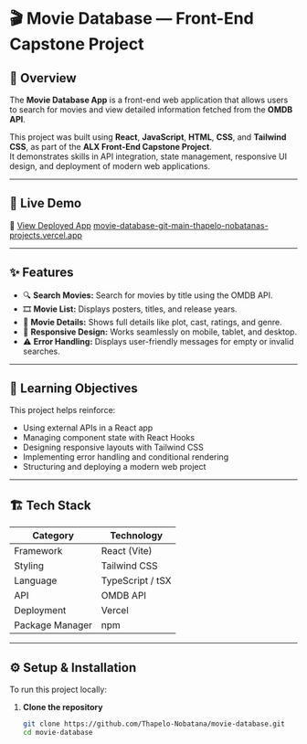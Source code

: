 # 🎬 Movie Database — Front-End Capstone Project

## 📖 Overview  
The **Movie Database App** is a front-end web application that allows users to search for movies and view detailed information fetched from the **OMDB API**.  

This project was built using **React**, **JavaScript**, **HTML**, **CSS**, and **Tailwind CSS**, as part of the **ALX Front-End Capstone Project**.  
It demonstrates skills in API integration, state management, responsive UI design, and deployment of modern web applications.

---

## 🚀 Live Demo  
🔗 [View Deployed App](#)  [movie-database-git-main-thapelo-nobatanas-projects.vercel.app](#)   

---

## ✨ Features  

- 🔍 **Search Movies:** Search for movies by title using the OMDB API.  
- 🎞️ **Movie List:** Displays posters, titles, and release years.  
- 🧾 **Movie Details:** Shows full details like plot, cast, ratings, and genre.  
- 📱 **Responsive Design:** Works seamlessly on mobile, tablet, and desktop.  
- ⚠️ **Error Handling:** Displays user-friendly messages for empty or invalid searches.  

---

## 🧠 Learning Objectives  

This project helps reinforce:
- Using external APIs in a React app  
- Managing component state with React Hooks  
- Designing responsive layouts with Tailwind CSS  
- Implementing error handling and conditional rendering  
- Structuring and deploying a modern web project  

---

## 🏗️ Tech Stack  

| Category | Technology |
|-----------|-------------|
| Framework | React (Vite) |
| Styling | Tailwind CSS |
| Language | TypeScript / tSX |
| API | OMDB API |
| Deployment | Vercel  |
| Package Manager | npm |

---

## ⚙️ Setup & Installation  

To run this project locally:

1. **Clone the repository**
   ```bash
   git clone https://github.com/Thapelo-Nobatana/movie-database.git
   cd movie-database

